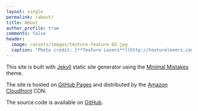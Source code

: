 ```yaml
---
layout: single
permalink: /about/
title: About
author_profile: true
comments: false
header:
  image: /assets/images/texture-feature-02.jpg
  caption: "Photo credit: [**Texture Lovers**](http://texturelovers.com)"
---
```


This site is built with [Jekyll](https://jekyllrb.com/) static site generator using the [Minimal Mistakes](https://mademistakes.com/work/minimal-mistakes-jekyll-theme/) theme.

The site is hosted on [GitHub Pages](https://pages.github.com/) and distributed by the [Amazon Cloudfront](https://aws.amazon.com/cloudfront/) CDN.

The source code is available on [GitHub](https://github.com/jonathanoneill/jonathanoneill.github.io).
